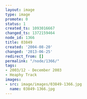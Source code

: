 ```yaml
---
layout: image
type: image
promote: 0
status: 1
created_ts: 1093016667
changed_ts: 1372159464
node_id: 1366
title: 03849
created: '2004-08-20'
changed: '2013-06-25'
redirect_from: []
permalink: "/node/1366/"
tags:
- 2003/12 - December 2003
- Heaphy Track
images:
- src: image/images/03849-1366.jpg
  name: 03849-1366.jpg
---
```


